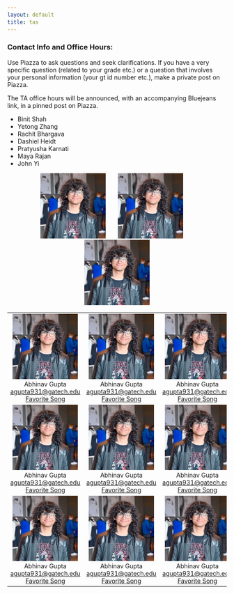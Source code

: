 ```yaml
---
layout: default
title: tas
---
```


### Contact Info and Office Hours:
Use Piazza to ask questions and seek clarifications. If you have a very specific question (related to your grade etc.) or a question that involves your personal information (your gt id number etc.), make a private post on Piazza.

The TA office hours will be announced, with an accompanying Bluejeans link, in a pinned post on Piazza.

* Binit Shah
* Yetong Zhang
* Rachit Bhargava
* Dashiel Heidt
* Pratyusha Karnati
* Maya Rajan
* John Yi

<p align="center">
  <img src="images/corl.jpg" width="150" /> &nbsp; &nbsp; &nbsp; 
  <img src="images/corl.jpg" width="150" /> &nbsp; &nbsp; &nbsp;
  <img src="images/corl.jpg" width="150" />
</p>

| | | |
|:-------------------------:|:-------------------------:|:-------------------------:|
|<img width="150" alt="lol" src="images/corl.jpg">  Abhinav Gupta agupta931@gatech.edu [Favorite Song](https://www.youtube.com/watch?v=lDK9QqIzhwk) |  <img width="150" alt="lol" src="images/corl.jpg">  Abhinav Gupta agupta931@gatech.edu [Favorite Song](https://www.youtube.com/watch?v=lDK9QqIzhwk)| <img width="150" alt="lol" src="images/corl.jpg">  Abhinav Gupta agupta931@gatech.edu [Favorite Song](https://www.youtube.com/watch?v=lDK9QqIzhwk) |
|<img width="150" alt="lol" src="images/corl.jpg">  Abhinav Gupta agupta931@gatech.edu [Favorite Song](https://www.youtube.com/watch?v=lDK9QqIzhwk) |  <img width="150" alt="lol" src="images/corl.jpg">  Abhinav Gupta agupta931@gatech.edu [Favorite Song](https://www.youtube.com/watch?v=lDK9QqIzhwk) | <img width="150" alt="lol" src="images/corl.jpg">  Abhinav Gupta agupta931@gatech.edu [Favorite Song](https://www.youtube.com/watch?v=lDK9QqIzhwk) |
|<img width="150" alt="lol" src="images/corl.jpg">  Abhinav Gupta agupta931@gatech.edu [Favorite Song](https://www.youtube.com/watch?v=lDK9QqIzhwk) |  <img width="150" alt="lol" src="images/corl.jpg">  Abhinav Gupta agupta931@gatech.edu [Favorite Song](https://www.youtube.com/watch?v=lDK9QqIzhwk) | <img width="150" alt="lol" src="images/corl.jpg">  Abhinav Gupta agupta931@gatech.edu [Favorite Song](https://www.youtube.com/watch?v=lDK9QqIzhwk) |
